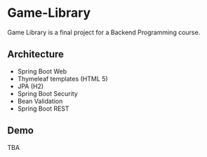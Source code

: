 # Game-Library
Game Library is a final project for a Backend Programming course.

## Architecture
- Spring Boot Web
- Thymeleaf templates (HTML 5)
- JPA (H2)
- Spring Boot Security
- Bean Validation
- Spring Boot REST

## Demo
TBA
